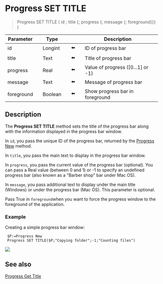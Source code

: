 # Progress SET TITLE  

> Progress SET TITLE ( id ; title {; progress {; message {; foreground}}} )

| Parameter |     | Type |     |     |     | Description |     |
| --- | --- | --- | --- | --- | --- | --- | --- |
| id  |     | Longint |     | ⬅️ |     | ID of progress bar |     |
| title |     | Text |     | ⬅️ |     | Title of progress bar |     |
| progress |     | Real |     | ⬅️ |     | Value of progress (\[0...1\] or -1) |     |
| message |     | Text |     | ⬅️ |     | Message of progress bar |     |
| foreground |     | Boolean |     | ⬅️ |     | Show progress bar in foreground |     |

## Description

The **Progress SET TITLE** method sets the title of the progress bar along with the information displayed in the progress bar window.

In `id`, you pass the unique ID of the progress bar, returned by the [Progress New](Progress%20New.md) method.

In `title`, you pass the main text to display in the progress bar window.

In `progress`, you pass the current value of the progress bar (optional). You can pass a Real value (between 0 and 1) or -1 to specify an undefined progress bar (also known as a "Barber shop" bar under Mac OS).

In `message`, you pass additional text to display under the main title (Windows) or under the progress bar (Mac OS). This parameter is optional.

Pass True in `foreground`when you want to force the progress window to the foreground of the application.

### Example  

Creating a simple progress bar window:

```4d
 $P:=Progress New  
 Progress SET TITLE($P;"Copying folder";-1;"Counting files")
```

![](https://doc.4d.com/4Dv19/picture/926902/pict926902.en.png)

## See also

[Progress Get Title](Progress%20Get%20Title.md)
